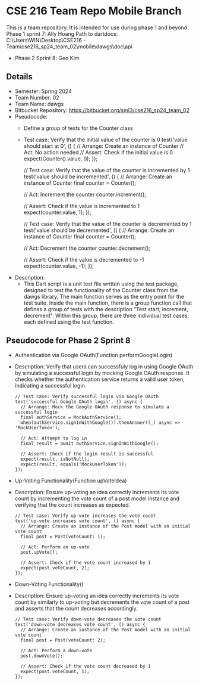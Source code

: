 # CSE 216 Team Repo Mobile Branch
This is a team repository.  It is intended for use during phase 1 and beyond.
Phase 1 sprint 7: Ally Hoang
Path to dartdocs: C:\Users\WIN\Desktop\CSE216 - Team\cse216_sp24_team_02\mobile\dawgs\doc\api

- Phase 2 Sprint 8: Geo Kim

## Details
- Semester: Spring 2024
- Team Number: 02
- Team Name: dawgs
- Bitbucket Repository: https://bitbucket.org/sml3/cse216_sp24_team_02
- Pseudocode:
  * Define a group of tests for the Counter class
  * Test case: Verify that the initial value of the counter is 0
    test('value should start at 0', () {
      // Arrange: Create an instance of Counter
      // Act: No action needed
      // Assert: Check if the initial value is 0
      expect(Counter().value, 0);
    });

    // Test case: Verify that the value of the counter is incremented by 1
    test('value should be incremented', () {
      // Arrange: Create an instance of Counter
      final counter = Counter();

      // Act: Increment the counter
      counter.increment();

      // Assert: Check if the value is incremented to 1
      expect(counter.value, 1);
    });

    // Test case: Verify that the value of the counter is decremented by 1
    test('value should be decremented', () {
      // Arrange: Create an instance of Counter
      final counter = Counter();

      // Act: Decrement the counter
      counter.decrement();

      // Assert: Check if the value is decremented to -1
      expect(counter.value, -1);
    });
- Description:
  * This Dart script is a unit test file written using the test package, designed to test the functionality of the Counter class from the dawgs library. The main function serves as the entry point for the test suite. Inside the main function, there is a group function call that defines a group of tests with the description "Test start, increment, decrement". Within this group, there are three individual test cases, each defined using the test function.

## Pseudocode for Phase 2 Sprint 8

- Authentication via Google OAuth(Function performGoogleLogin)
- Description: Verify that users can successfuly log in using Google OAuth by simulating a successful login by mocking Google OAuth response. It checks whether the authentication service returns a valid user token, indicating a successful login.
  ```
  // Test case: Verify successful login via Google OAuth
  test('successful Google OAuth login', () async {
    // Arrange: Mock the Google OAuth response to simulate a successful login
    final authService = MockAuthService();
    when(authService.signInWithGoogle()).thenAnswer((_) async => 'MockUserToken');

    // Act: Attempt to log in
    final result = await authService.signInWithGoogle();

    // Assert: Check if the login result is successful
    expect(result, isNotNull);
    expect(result, equals('MockUserToken'));
  });
  ```

- Up-Voting Functionality(Function upVoteIdea)
- Description: Ensure up-voting an idea correctly increments its vote count by incrementing the vote count of a post model instance and verifying that the count increases as expected.
  ```
  // Test case: Verify up-vote increases the vote count
  test('up-vote increases vote count', () async {
    // Arrange: Create an instance of the Post model with an initial vote count
    final post = Post(voteCount: 1);

    // Act: Perform an up-vote
    post.upVote();

    // Assert: Check if the vote count increased by 1
    expect(post.voteCount, 2);
  });
  ```

- Down-Voting Functionality()
- Description: Ensure up-voting an idea correctly increments its vote count by similarly to up-voting but decrements the vote count of a post and asserts that the count decreases accordingly.
  ```
  // Test case: Verify down-vote decreases the vote count
  test('down-vote decreases vote count', () async {
    // Arrange: Create an instance of the Post model with an initial vote count
    final post = Post(voteCount: 2);

    // Act: Perform a down-vote
    post.downVote();

    // Assert: Check if the vote count decreased by 1
    expect(post.voteCount, 1);
  });
  ```